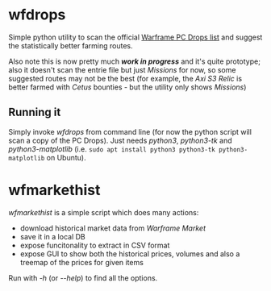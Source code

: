 # wfdrops
Simple python utility to scan the official [Warframe PC Drops list](https://n8k6e2y6.ssl.hwcdn.net/repos/hnfvc0o3jnfvc873njb03enrf56.html) and suggest the statistically better farming routes.

Also note this is now pretty much ***work in progress*** and it's quite prototype; also it doesn't scan the entrie file but just _Missions_ for now, so some suggested routes may not be the best (for example, the _Axi S3 Relic_ is better farmed with _Cetus_ bounties - but the utility only shows _Missions_)

## Running it
Simply invoke _wfdrops_ from command line (for now the python script will scan a copy of the PC Drops). Just needs _python3_,  _python3-tk_ and _python3-matplotlib_ (i.e. `sudo apt install python3 python3-tk python3-matplotlib` on Ubuntu).

# wfmarkethist
_wfmarkethist_ is a simple script which does many actions:

* download historical market data from _Warframe Market_
* save it in a local DB 
* expose funcitonality to extract in CSV format
* expose GUI to show both the historical prices, volumes and also a treemap of the prices for given items

Run with _-h_ (or _--help_) to find all the options.
